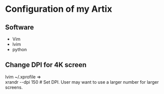 # Configuration of my Artix

## Software
- Vim
- lvim
- python 



## Change DPI for 4K screen

lvim ~/.xprofile =>  
xrandr --dpi 150		# Set DPI. User may want to use a larger number for larger screens.
